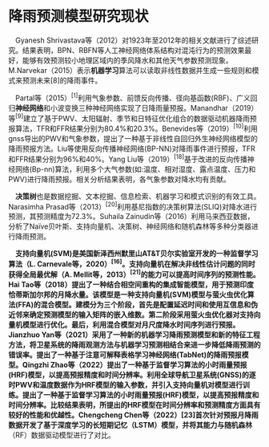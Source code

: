 # 降雨预测模型研究现状

&emsp;Gyanesh Shrivastava等（2012）对1923年至2012年的相关文献进行了综述研究。结果表明，BPN、RBFN等人工神经网络体系结构对混沌行为的预测效果最好，能够有效预测较小地理区域内的季风降水和其他天气参数预测现象。M.Narvekar（2015）表示**机器学习**算法可以读取非线性数据并生成一些规则和模式来预测未来[8]的降雨事件。

&emsp;Partal等（2015）<sup>[1]</sup>利用气象参数、前馈反向传播、径向基函数(RBF)、广义回归**神经网络**和小波变换三种神经网络实现了日降雨量预报。Manandhar（2019）等<sup>[9]</sup>建立了基于PWV、太阳辐射、季节和日特征优化组合的数据驱动机器降雨预报算法，TFR和FFR结果分别为80.4%和20.3%。Benevides等（2019）<sup>[10]</sup>利用gnss导出的PWV和气象参数，提出了一种基于非线性自回归外生神经网络模型的降雨预报方法。Liu等使用反向传播神经网络(BP-NN)对降雨事件进行预报，TFR和FFR结果分别为96%和40%。Yang Liu等（2019）<sup>[18]</sup>基于改进的反向传播神经网络(Bp-nn)算法，利用多个大气参数(如:温度、相对湿度、露点温度、压力和PWV)进行降雨预报。相关分析结果表明，各气象参数对降水均有贡献。

&emsp;**决策树**也是数据挖掘、文本挖掘、信息检索、机器学习和模式识别的有效工具。Narasimha Prasad等（2013）<sup>[20]</sup>利用基尼指数的决策树算法(SLIQ)对降水进行预测，其预测精度为72.3%。Suhaila Zainudin等（2016）利用马来西亚数据，分析了Naïve贝叶斯、支持向量机、决策树、神经网络和随机森林等多种分类器进行降雨预测。

&emsp;**支持向量机(SVM)**是美国新泽西州默里山AT&T贝尔实验室开发的一种监督学习算法（L. Carnevale等，2020）<sup>[16]</sup>。支持向量机在解决非线性估计问题的同时获得全局最优解（A. Mellit等，2013）<sup>[21]</sup>的能力可以提高时间序列的预测性能。Hai Tao等（2018）提出了一种结合相空间重构的集成智能模型，用于预测印度恰蒂斯加尔邦的月降水量。该模型是一种支持向量机(SVM)模型与萤火虫优化算法(FFA)的混合模型。建模分为三个阶段，首先是配置延迟时间和使用互信息和伪近邻来确定预测模型的输入矩阵的嵌入维数。第二阶段采用萤火虫优化器对支持向量机模型进行优化。最后，利用混合模型对月尺度降水时间序列进行预报。Jianzhuo Yan等（2021）采用了一种新的机器学习降雨预测模型和新的特征工程方法，将卫星系统的降雨观测方法与机器学习预测相结合来进一步降低降雨预测的错误率。提出了一种基于注意可解释表格学习神经网络(TabNet)的降雨预报模型。Qingzhi Zhao等（2022）提出了一种基于监督学习算法的小时雨量预报(HRF)模型，以提高预报精度和时间分辨率。利用全球导航卫星系统(GNSS)的逐时PWV和温度数据作为HRF模型的输入参数，并引入支持向量机对模型进行训练。提出了一种基于监督学习算法的小时雨量预报(HRF)模型，以提高预报精度和时间分辨率。比较结果表明，所提出的HRF模型在时间分辨率和预测精度方面具有较好的性能和优越性。Chengcheng Chen等（2022）[23]首次针对预报月降雨数据开发了基于深度学习的长短期记忆（LSTM）模型，并将其能力与**随机森林**（RF）数据驱动模型进行了对比。
